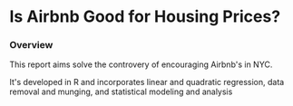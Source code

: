 # Is Airbnb Good for Housing Prices?

### Overview
This report aims solve the controvery of encouraging Airbnb's in NYC.

It's developed in R and incorporates linear and quadratic regression, data removal and munging, and statistical modeling and analysis
```
